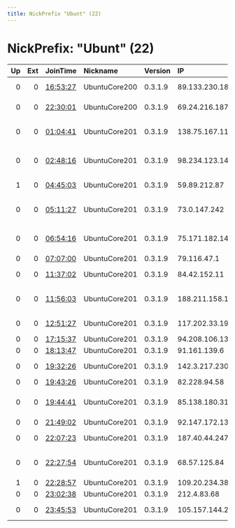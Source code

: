 ```yaml
---
title: NickPrefix "Ubunt" (22)
---
```


# NickPrefix: "Ubunt" (22)

|   Up |   Ext | JoinTime                                                                                            | Nickname      | Version   | IP              | AS                                       | CC   |   ORp |   Dirp | OS    | Contact   |   eFamMembers |
|-----:|------:|:----------------------------------------------------------------------------------------------------|:--------------|:----------|:----------------|:-----------------------------------------|:-----|------:|-------:|:------|:----------|--------------:|
|    0 |     0 | [16:53:27](https://metrics.torproject.org/rs.html#details/FBD0DC6F554267B838B790355786A5BFF260E025) | UbuntuCore200 | 0.3.1.9   | 89.133.230.186  | Liberty Global Operations B.V.           | hu   | 44185 |      0 | Linux | None      |             1 |
|    0 |     0 | [22:30:01](https://metrics.torproject.org/rs.html#details/E6187912C057F10235C8442D68ED649E45AAA724) | UbuntuCore200 | 0.3.1.9   | 69.24.216.187   | Sumner Communications                    | us   | 39237 |      0 | Linux | None      |             1 |
|    0 |     0 | [01:04:41](https://metrics.torproject.org/rs.html#details/27162B5FC4E741604433AF3652896CF82AD8B13A) | UbuntuCore201 | 0.3.1.9   | 138.75.167.115  | MobileOne Ltd. Mobile/Internet Service P | sg   | 46077 |      0 | Linux | None      |             1 |
|    0 |     0 | [02:48:16](https://metrics.torproject.org/rs.html#details/E0A77FDC9631C307300404ADC3C395B6326CF0DE) | UbuntuCore201 | 0.3.1.9   | 98.234.123.149  | Comcast Cable Communications, LLC        | us   | 33595 |      0 | Linux | None      |             1 |
|    1 |     0 | [04:45:03](https://metrics.torproject.org/rs.html#details/AE25140270AE1D1DA0856EB41F14DDF54F7BC906) | UbuntuCore201 | 0.3.1.9   | 59.89.212.87    | National Internet Backbone               | in   | 35135 |      0 | Linux | None      |             1 |
|    0 |     0 | [05:11:27](https://metrics.torproject.org/rs.html#details/A36BDF3D94EAA510A90560FA530CF6D9B49C2459) | UbuntuCore201 | 0.3.1.9   | 73.0.147.242    | Comcast Cable Communications, LLC        | us   | 37809 |      0 | Linux | None      |             1 |
|    0 |     0 | [06:54:16](https://metrics.torproject.org/rs.html#details/5BA8CB46852D2404D5E1C4C7A8C154C33E10603D) | UbuntuCore201 | 0.3.1.9   | 75.171.182.147  | Qwest Communications Company, LLC        | us   | 37901 |      0 | Linux | None      |             1 |
|    0 |     0 | [07:07:00](https://metrics.torproject.org/rs.html#details/EB52D2D4BED6C9A22BB947DC9CDA0BB2705E73BC) | UbuntuCore201 | 0.3.1.9   | 79.116.47.1     | RCS &amp; RDS                            | ro   | 41741 |      0 | Linux | None      |             1 |
|    0 |     0 | [11:37:02](https://metrics.torproject.org/rs.html#details/E027AC94368929F297AD6D649408B91F8CC991C8) | UbuntuCore201 | 0.3.1.9   | 84.42.152.11    | Liberty Global Operations B.V.           | cz   | 45171 |      0 | Linux | None      |             1 |
|    0 |     0 | [11:56:03](https://metrics.torproject.org/rs.html#details/1D779E162F5985ECF854D6ECDC9304A06E56B18B) | UbuntuCore201 | 0.3.1.9   | 188.211.158.141 | Telecommunication Infrastructure Company | ir   | 34153 |      0 | Linux | None      |             1 |
|    0 |     0 | [12:51:27](https://metrics.torproject.org/rs.html#details/6ABE19A1DA353B684151E7E1C7A5CCF172AB8C8E) | UbuntuCore201 | 0.3.1.9   | 117.202.33.19   | National Internet Backbone               | in   | 46833 |      0 | Linux | None      |             1 |
|    0 |     0 | [17:15:37](https://metrics.torproject.org/rs.html#details/DFA06ABED833AABD64FFEB28B6F7CEC07C38D7EC) | UbuntuCore201 | 0.3.1.9   | 94.208.106.135  | Ziggo                                    | nl   | 36189 |      0 | Linux | None      |             1 |
|    0 |     0 | [18:13:47](https://metrics.torproject.org/rs.html#details/7818397E52E80B1612DA723C65757E793F7E9AFC) | UbuntuCore201 | 0.3.1.9   | 91.161.139.6    | Free SAS                                 | fr   | 34547 |      0 | Linux | None      |             1 |
|    0 |     0 | [19:32:26](https://metrics.torproject.org/rs.html#details/894BD88F34F0745D38445FD65E956E57CCD5323D) | UbuntuCore201 | 0.3.1.9   | 142.3.217.230   | University of Regina                     | ca   | 32943 |      0 | Linux | None      |             1 |
|    0 |     0 | [19:43:26](https://metrics.torproject.org/rs.html#details/8E74CE42ED3494158FB97038B8E0E9CD2CFC4419) | UbuntuCore201 | 0.3.1.9   | 82.228.94.58    | Free SAS                                 | fr   | 34945 |      0 | Linux | None      |             1 |
|    0 |     0 | [19:44:41](https://metrics.torproject.org/rs.html#details/6049586AB66486406A653324AE34E0C13B0B4CBE) | UbuntuCore201 | 0.3.1.9   | 85.138.180.31   | Nos Comunicacoes, S.A.                   | pt   | 42509 |      0 | Linux | None      |             1 |
|    0 |     0 | [21:49:02](https://metrics.torproject.org/rs.html#details/2321B4352A2B64DD4914A49E757555598C9C4B14) | UbuntuCore201 | 0.3.1.9   | 92.147.172.138  | Orange                                   | fr   | 46403 |      0 | Linux | None      |             1 |
|    0 |     0 | [22:07:23](https://metrics.torproject.org/rs.html#details/B30CBCFE28429214E2EBD78DEE74B8AA3C8EF26B) | UbuntuCore201 | 0.3.1.9   | 187.40.44.247   | Telemar Norte Leste S.A.                 | br   | 33241 |      0 | Linux | None      |             1 |
|    0 |     0 | [22:27:54](https://metrics.torproject.org/rs.html#details/D166EDB921B1639807A98638F195F1657E8CA7C8) | UbuntuCore201 | 0.3.1.9   | 68.57.125.84    | Comcast Cable Communications, LLC        | us   | 34157 |      0 | Linux | None      |             1 |
|    1 |     0 | [22:28:57](https://metrics.torproject.org/rs.html#details/D776E2C6EB499113E09ACA1FD6C65CAB03046A0F) | UbuntuCore201 | 0.3.1.9   | 109.20.234.38   | SFR SA                                   | fr   | 45773 |      0 | Linux | None      |             1 |
|    0 |     0 | [23:02:38](https://metrics.torproject.org/rs.html#details/FF5648024D76F73F4189378D185BA24A5B4033EF) | UbuntuCore201 | 0.3.1.9   | 212.4.83.68     | WWZ Telekom AG                           | ch   | 44863 |      0 | Linux | None      |             1 |
|    0 |     0 | [23:45:53](https://metrics.torproject.org/rs.html#details/4DCE2E4771C42CD722B74672A83B137F74BE7726) | UbuntuCore201 | 0.3.1.9   | 105.157.144.236 | Itissalat Al-MAGHRIB                     | ma   | 37825 |      0 | Linux | None      |             1 |
